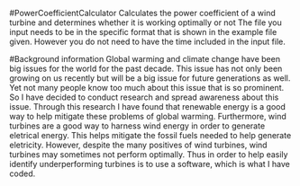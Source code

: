 #PowerCoefficientCalculator
Calculates the power coefficient of a wind turbine and determines whether it is working optimally or not
The file you input needs to be in the specific format that is shown in the example file given. However you do not need to have the time included in the input file. 

#Background information
Global warming and climate change have been big issues for the world for the past decade. This issue has not only been growing on us recently but will be a big issue 
for future generations as well. Yet not many people know too much about this issue that is so prominent. So I have decided to conduct research and 
spread awareness about this issue. Through this research I have found that renewable energy is a good way to help mitigate these problems of global warming. Furthermore,
wind turbines are a good way to harness wind energy in order to generate eletrical energy. This helps mitigate the fossil fuels needed to help generate eletricity.
However, despite the many positives of wind turbines, wind turbines may sometimes not perform optimally. Thus in order to help easily identify underperforming turbines
is to use a software, which is what I have coded. 







